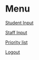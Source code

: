 <html>
<body>
<h1>Menu</h1>

<p><a href="student">Student Input</a></p>
<p><a href="staff">Staff Input</a></p>
<p><a href="">Priority list</a></p>
<p><a href="https://ejkesler.github.io/air_conditioning.github.io">Logout</a></p>
